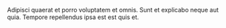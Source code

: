 Adipisci quaerat et porro voluptatem et omnis. Sunt et explicabo neque aut quia. Tempore repellendus ipsa est est quis et.